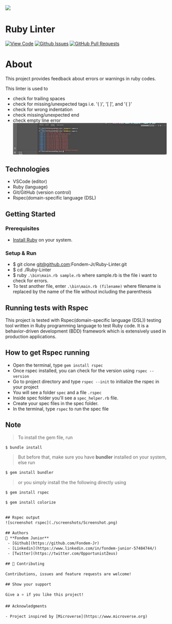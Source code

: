 ![](https://img.shields.io/badge/Microverse-blueviolet)

# Ruby Linter

[![View Code](https://img.shields.io/badge/View%20-Code-green)](https://github.com/acushlakoncept/ruby-linter)
[![Github Issues](https://img.shields.io/badge/GitHub-Issues-red)](https://github.com/acushlakoncept/ruby-linter/issues)
[![GitHub Pull Requests](https://img.shields.io/badge/GitHub-Pull%20Requests-yellow)](https://github.com/acushlakoncept/ruby-linter/pulls)


# About 
This project provides feedback about errors or warnings in ruby codes. 

This linter is used to 
- check for trailing spaces
- check for missing/unexpected tags i.e. '( )', '[ ]', and '{ }'
- check for wrong indentation
- check missing/unexpected end
- check empty line error
![Error checks](screenshots/screenshot1.png)


## Technologies
- VSCode (editor)
- Ruby (language)
- Git/GitHub (version control)
- Rspec(domain-specific language (DSL)

## Getting Started

### Prerequisites

- [Install Ruby](https://www.ruby-lang.org/en/downloads/) on your system.

### Setup & Run

 - $ git clone git@github.com:Fondem-Jr/Ruby-Linter.git
 - $ cd ./Ruby-Linter
 - $ ruby `.\bin\main.rb sample.rb` where sample.rb is the file i want to check for errors.
 - To test another file, enter `.\bin\main.rb (filename)` where filename is replaced by the name of the file without including the parenthesis

## Running tests with Rspec

This project is tested with Rspec(domain-specific language (DSL)) testing tool written in Ruby programming language to test Ruby code. It is a behavior-driven development (BDD) framework which is extensively used in production applications.

## How to get Rspec running

- Open the terminal, type `gem install rspec`
- Once rspec installed, you can check for the version using `rspec --version`
- Go to project directory and type `rspec --init` to initialize the rspec in your project
- You will see a folder `spec` and a file `.rspec`
- Inside spec folder you'll see a `spec_helper.rb` file.
- Create your spec files in the spec folder.
- In the terminal, type `rspec` to run the spec file



## Note

> To install the gem file, run

~~~bash
$ bundle install 
~~~

> But before that, make sure you have **bundler** installed on your system, else run

~~~bash
$ gem install bundler 
~~~

> or you simply install the the following directly using 

~~~bash
$ gem install rspec 
~~~

~~~bash
$ gem install colorize 
~~~

~~~ I needed to exclude `sample.rb` and `sample2.rb` from the Rubocop test

## Rspec output
![screenshot rspec](./screenshots/Screenshot.png)

## Authors
👤 **Fondem Junior**
 - [Github](https://github.com/Fondem-Jr)
 - [Linkedin](https://www.linkedin.com/in/fondem-junior-57484744/)
 - [Twitter](https://twitter.com/OpportunistZeus)

## 🤝 Contributing

Contributions, issues and feature requests are welcome!

## Show your support

Give a ⭐️ if you like this project!

## Acknowledgments

- Project inspired by [Microverse](https://www.microverse.org)